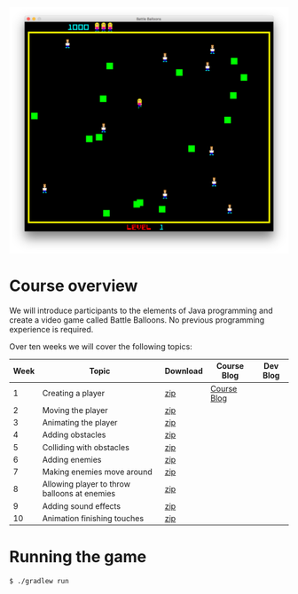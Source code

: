 ![Screenshot](bb.png)

# Course overview

We will introduce participants to the elements of Java programming and create a video game called Battle Balloons. No
previous programming experience is required.

Over ten weeks we will cover the following topics:

| Week | Topic | Download | Course Blog | Dev Blog |
| ---- | ----- | -------- | ----------- | -------- |
| 1 | Creating a player | [zip](https://github.com/williewheeler/battle-balloons-course/archive/week01.zip) | [Course Blog](https://medium.com/programming-for-kids/battle-balloons-week-1-8f0674656950) | |
| 2 | Moving the player | [zip](https://github.com/williewheeler/battle-balloons-course/archive/week02.zip) | | |
| 3 | Animating the player | [zip](https://github.com/williewheeler/battle-balloons-course/archive/week03.zip) | | |
| 4 | Adding obstacles | [zip](https://github.com/williewheeler/battle-balloons-course/archive/week04.zip) | | |
| 5 | Colliding with obstacles | [zip](https://github.com/williewheeler/battle-balloons-course/archive/week05.zip) | | |
| 6 | Adding enemies | [zip](https://github.com/williewheeler/battle-balloons-course/archive/week06.zip) | | |
| 7 | Making enemies move around | [zip](https://github.com/williewheeler/battle-balloons-course/archive/week07.zip) | | |
| 8 | Allowing player to throw balloons at enemies | [zip](https://github.com/williewheeler/battle-balloons-course/archive/week08.zip) | | |
| 9 | Adding sound effects | [zip](https://github.com/williewheeler/battle-balloons-course/archive/week09.zip) | | |
| 10 | Animation finishing touches | [zip](https://github.com/williewheeler/battle-balloons-course/archive/week10.zip) | | |

# Running the game

    $ ./gradlew run
